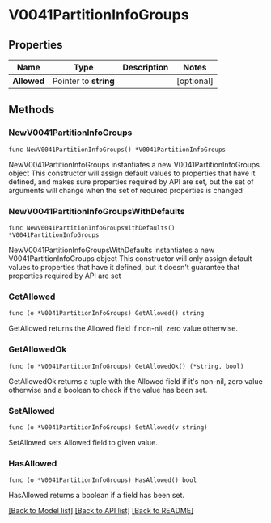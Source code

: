 # V0041PartitionInfoGroups

## Properties

Name | Type | Description | Notes
------------ | ------------- | ------------- | -------------
**Allowed** | Pointer to **string** |  | [optional] 

## Methods

### NewV0041PartitionInfoGroups

`func NewV0041PartitionInfoGroups() *V0041PartitionInfoGroups`

NewV0041PartitionInfoGroups instantiates a new V0041PartitionInfoGroups object
This constructor will assign default values to properties that have it defined,
and makes sure properties required by API are set, but the set of arguments
will change when the set of required properties is changed

### NewV0041PartitionInfoGroupsWithDefaults

`func NewV0041PartitionInfoGroupsWithDefaults() *V0041PartitionInfoGroups`

NewV0041PartitionInfoGroupsWithDefaults instantiates a new V0041PartitionInfoGroups object
This constructor will only assign default values to properties that have it defined,
but it doesn't guarantee that properties required by API are set

### GetAllowed

`func (o *V0041PartitionInfoGroups) GetAllowed() string`

GetAllowed returns the Allowed field if non-nil, zero value otherwise.

### GetAllowedOk

`func (o *V0041PartitionInfoGroups) GetAllowedOk() (*string, bool)`

GetAllowedOk returns a tuple with the Allowed field if it's non-nil, zero value otherwise
and a boolean to check if the value has been set.

### SetAllowed

`func (o *V0041PartitionInfoGroups) SetAllowed(v string)`

SetAllowed sets Allowed field to given value.

### HasAllowed

`func (o *V0041PartitionInfoGroups) HasAllowed() bool`

HasAllowed returns a boolean if a field has been set.


[[Back to Model list]](../README.md#documentation-for-models) [[Back to API list]](../README.md#documentation-for-api-endpoints) [[Back to README]](../README.md)


